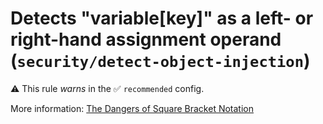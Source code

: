 # Detects "variable[key]" as a left- or right-hand assignment operand (`security/detect-object-injection`)

⚠️ This rule _warns_ in the ✅ `recommended` config.

<!-- end auto-generated rule header -->

More information: [The Dangers of Square Bracket Notation](https://github.com/eslint-community/eslint-plugin-security/tree/main/docs/the-dangers-of-square-bracket-notation.md)
